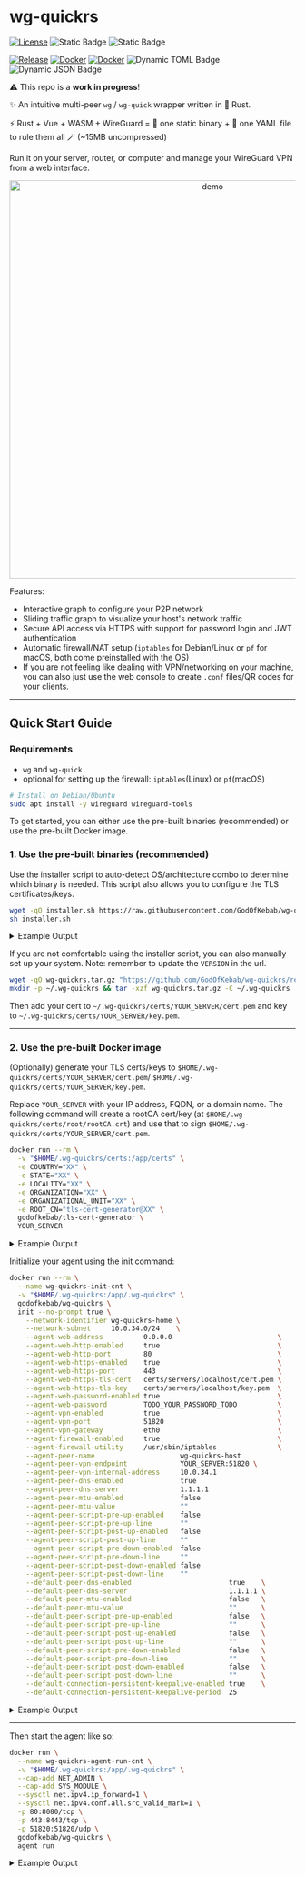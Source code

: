 # wg-quickrs

[![License](https://img.shields.io/github/license/godofkebab/wg-quickrs?logo=GitHub&color=brightgreen)](https://github.com/GodOfKebab/wg-quickrs)
![Static Badge](https://img.shields.io/badge/amd64%20%7C%20arm64%20%7C%20arm%2Fv7%20%20-%20grey?label=arch)
![Static Badge](https://img.shields.io/badge/Debian%20%7C%20MacOS%20%20-%20black?label=platform)

[![Release](https://img.shields.io/github/v/tag/godofkebab/wg-quickrs?logo=github&label=latest%20tag&color=blue)](https://github.com/godofkebab/wg-quickrs/releases/latest)
[![Docker](https://img.shields.io/docker/image-size/godofkebab/wg-quickrs?logo=docker&color=%232496ED)](https://hub.docker.com/repository/docker/godofkebab/wg-quickrs)
[![Docker](https://img.shields.io/docker/pulls/godofkebab/wg-quickrs?logo=docker&color=%232496ED)](https://hub.docker.com/repository/docker/godofkebab/wg-quickrs/tags)
![Dynamic TOML Badge](https://img.shields.io/badge/dynamic/toml?url=https%3A%2F%2Fraw.githubusercontent.com%2FGodOfKebab%2Fwg-quickrs%2Frefs%2Fheads%2Fmain%2Fsrc%2Fwg-quickrs%2FCargo.toml&query=package.rust-version&logo=rust&label=rust&color=%23000000)
![Dynamic JSON Badge](https://img.shields.io/badge/dynamic/json?url=https%3A%2F%2Fraw.githubusercontent.com%2FGodOfKebab%2Fwg-quickrs%2Frefs%2Fheads%2Fmain%2Fsrc%2Fwg-quickrs-web%2Fpackage.json&query=dependencies.vue&logo=vue.js&label=vue&color=%234FC08D)

⚠️ This repo is a **work in progress**!

✨ An intuitive multi-peer `wg` / `wg-quick` wrapper written in 🦀 Rust.

⚡ Rust + Vue + WASM + WireGuard = 🧪 one static binary + 📝 one YAML file to rule them all 🪄 (~15MB uncompressed)

Run it on your server, router, or computer and manage your WireGuard VPN from a web interface.

<p align="center">
<img src="https://yasar.idikut.cc/project-assets/wg-quickrs-homepage.gif" height="700" alt="demo">
</p>

Features:
- Interactive graph to configure your P2P network
- Sliding traffic graph to visualize your host's network traffic
- Secure API access via HTTPS with support for password login and JWT authentication
- Automatic firewall/NAT setup (`iptables` for Debian/Linux or `pf` for macOS, both come preinstalled with the OS)
- If you are not feeling like dealing with VPN/networking on your machine, you can also just use the web console to create `.conf` files/QR codes for your clients.

---

## Quick Start Guide

### Requirements

- `wg` and `wg-quick`
- optional for setting up the firewall: `iptables`(Linux) or `pf`(macOS)

```bash
# Install on Debian/Ubuntu
sudo apt install -y wireguard wireguard-tools
```

To get started, you can either use the pre-built binaries (recommended) or use the pre-built Docker image.

### 1. Use the pre-built binaries (recommended)

Use the installer script to auto-detect OS/architecture combo to determine which binary is needed.
This script also allows you to configure the TLS certificates/keys.

```bash
wget -qO installer.sh https://raw.githubusercontent.com/GodOfKebab/wg-quickrs/refs/heads/main/installer.sh
sh installer.sh
````

<details>
<summary>Example Output</summary>

```text
Detected target: aarch64-apple-darwin
Fetching latest release version...
    Using latest release: v0.1.11
Setting up and downloading the install directory at /Users/XXX/.wg-quickrs...
Setting up TLS certs/keys at /Users/XXX/.wg-quickrs/certs...
Enter COUNTRY [XX]: 
Enter STATE [XX]: 
Enter LOCALITY [XX]: 
Enter ORGANIZATION [XX]: 
Enter ORGANIZATIONAL_UNIT [XX]: 
Enter ROOT_CN [tls-cert-generator@XX]: 
Generating key for rootCA ...
    certs/root/rootCA.key
    Done.
Generating cert for rootCA ...
    certs/root/rootCA.crt
    Done.
Generating cert/key for XXX ...
    Generated key at certs/servers/XXX/key.pem
    Generated cert at certs/servers/XXX/cert.pem
    ...
    ...
    ✅ Generated TLS certs/keys
Setting up PATH and completions...
    ✅ Added PATH and completions to /Users/XXX/.zshrc

Open a new shell or run the following to use wg-quickrs command on this shell:

    export PATH="/Users/XXX/.wg-quickrs/bin:$PATH"
    source "/Users/XXX/.wg-quickrs/completions/_wg-quickrs"

Then, you are ready to initialize your service with:

    wg-quickrs init

After a successful initialization, you can start up your service with:

    wg-quickrs agent run
```

</details>

If you are not comfortable using the installer script, you can also manually set up your system.
Note: remember to update the `VERSION` in the url.

```bash
wget -qO wg-quickrs.tar.gz "https://github.com/GodOfKebab/wg-quickrs/releases/download/VERSION/wg-quickrs-aarch64-apple-darwin.tar.gz"
mkdir -p ~/.wg-quickrs && tar -xzf wg-quickrs.tar.gz -C ~/.wg-quickrs
```

Then add your cert to `~/.wg-quickrs/certs/YOUR_SERVER/cert.pem` and key to `~/.wg-quickrs/certs/YOUR_SERVER/key.pem`.

---

### 2. Use the pre-built Docker image

(Optionally) generate your TLS certs/keys to `$HOME/.wg-quickrs/certs/YOUR_SERVER/cert.pem`/
`$HOME/.wg-quickrs/certs/YOUR_SERVER/key.pem`.

Replace `YOUR_SERVER` with your IP address, FQDN, or a domain name.
The following command will create a rootCA cert/key (at `$HOME/.wg-quickrs/certs/root/rootCA.crt`) and use that to sign
`$HOME/.wg-quickrs/certs/YOUR_SERVER/cert.pem`.

```bash
docker run --rm \
  -v "$HOME/.wg-quickrs/certs:/app/certs" \
  -e COUNTRY="XX" \
  -e STATE="XX" \
  -e LOCALITY="XX" \
  -e ORGANIZATION="XX" \
  -e ORGANIZATIONAL_UNIT="XX" \
  -e ROOT_CN="tls-cert-generator@XX" \
  godofkebab/tls-cert-generator \
  YOUR_SERVER
```

<details>
<summary>Example Output</summary>

```text
Generating key for rootCA ...
    certs/root/rootCA.key
    Done.
Generating cert for rootCA ...
    certs/root/rootCA.crt
    Done.
Generating cert/key for YOUR_SERVER ...
    Generated key at certs/servers/YOUR_SERVER/key.pem
    Generated cert at certs/servers/YOUR_SERVER/cert.pem
tree "$HOME/.wg-quickrs/certs"
└── certs
    ├── root
    │   ├── rootCA.crt
    │   └── rootCA.key
    └── servers
        └── YOUR_SERVER
            ├── cert.pem
            └── key.pem
```

</details>

Initialize your agent using the init command:

```bash
docker run --rm \
  --name wg-quickrs-init-cnt \
  -v "$HOME/.wg-quickrs:/app/.wg-quickrs" \
  godofkebab/wg-quickrs \
  init --no-prompt true \
    --network-identifier wg-quickrs-home \
    --network-subnet     10.0.34.0/24    \
    --agent-web-address          0.0.0.0                          \
    --agent-web-http-enabled     true                             \
    --agent-web-http-port        80                               \
    --agent-web-https-enabled    true                             \
    --agent-web-https-port       443                              \
    --agent-web-https-tls-cert   certs/servers/localhost/cert.pem \
    --agent-web-https-tls-key    certs/servers/localhost/key.pem  \
    --agent-web-password-enabled true                             \
    --agent-web-password         TODO_YOUR_PASSWORD_TODO          \
    --agent-vpn-enabled          true                             \
    --agent-vpn-port             51820                            \
    --agent-vpn-gateway          eth0                             \
    --agent-firewall-enabled     true                             \
    --agent-firewall-utility     /usr/sbin/iptables               \
    --agent-peer-name                     wg-quickrs-host                \
    --agent-peer-vpn-endpoint             YOUR_SERVER:51820 \
    --agent-peer-vpn-internal-address     10.0.34.1                      \
    --agent-peer-dns-enabled              true                           \
    --agent-peer-dns-server               1.1.1.1                        \
    --agent-peer-mtu-enabled              false                          \
    --agent-peer-mtu-value                ""                             \
    --agent-peer-script-pre-up-enabled    false                          \
    --agent-peer-script-pre-up-line       ""                             \
    --agent-peer-script-post-up-enabled   false                          \
    --agent-peer-script-post-up-line      ""                             \
    --agent-peer-script-pre-down-enabled  false                          \
    --agent-peer-script-pre-down-line     ""                             \
    --agent-peer-script-post-down-enabled false                          \
    --agent-peer-script-post-down-line    ""                             \
    --default-peer-dns-enabled                        true    \
    --default-peer-dns-server                         1.1.1.1 \
    --default-peer-mtu-enabled                        false   \
    --default-peer-mtu-value                          ""      \
    --default-peer-script-pre-up-enabled              false   \
    --default-peer-script-pre-up-line                 ""      \
    --default-peer-script-post-up-enabled             false   \
    --default-peer-script-post-up-line                ""      \
    --default-peer-script-pre-down-enabled            false   \
    --default-peer-script-pre-down-line               ""      \
    --default-peer-script-post-down-enabled           false   \
    --default-peer-script-post-down-line              ""      \
    --default-connection-persistent-keepalive-enabled true    \
    --default-connection-persistent-keepalive-period  25
```

<details>
<summary>Example Output</summary>

```text
backend: v0.1.0, frontend: v0.0.0, build: unknown#unknown@2025-09-10T03:54:51Z
2025-09-10T04:34:04.818Z INFO  [wg_quickrs] using the wg-quickrs config file at ".wg-quickrs/conf.yml"
2025-09-10T04:34:04.818Z INFO  [wg_quickrs::commands::init] Initializing wg-quickrs...
[general network settings 1-2/24]
	[ 1/24] Using Set VPN network identifier from CLI option '--network-identifier': wg-quickrs-home
	[ 2/24] Using Set VPN network CIDR subnet from CLI option '--network-subnet': 10.0.34.0/24
[general network settings complete]
[agent settings 3-17/24]
	[ 3/24] Using Set agent web server bind IPv4 address from CLI option '--agent-web-address': 0.0.0.0
	[ 4/24] Enable HTTP on web server is enabled from CLI option '--agent-web-http-enabled'
	[ 4/24] Using 	Set web server HTTP port from CLI option '--agent-web-http-port': 80
	[ 5/24] Enable HTTPS on web server is enabled from CLI option '--agent-web-https-enabled'
	[ 5/24] Using 	Set web server HTTPS port from CLI option '--agent-web-https-port': 443
	[ 5/24] Using 	Set path (relative to the wg-quickrs home directory) to TLS certificate file for HTTPS from CLI option '--agent-web-https-tls-cert': certs/servers/localhost/cert.pem
	[ 5/24] Using 	Set path (relative to the wg-quickrs home directory) to TLS private key file for HTTPS from CLI option '--agent-web-https-tls-key': certs/servers/localhost/key.pem
	[ 6/24] Enable password authentication for web server is enabled from CLI option '--agent-web-password-enabled'
	[ 6/24]  Using password for the web server from CLI argument: ***hidden***
	[ 7/24] Enable VPN server is enabled from CLI option '--agent-vpn-enabled'
	[ 7/24] Using 	Set VPN server listening port from CLI option '--agent-vpn-port': 51820
	[ 7/24] Using 	Set gateway (outbound interface) for VPN packet forwarding from CLI option '--agent-vpn-gateway': eth0
	[ 8/24] Enable running firewall commands for setting up NAT and input rules is enabled from CLI option '--agent-firewall-enabled'
	[ 8/24] Using 	Set the utility used to configure firewall NAT and input rules from CLI option '--agent-firewall-utility': /usr/sbin/iptables
	[ 9/24] Using Set agent peer name from CLI option '--agent-peer-name': wg-quickrs-host
	[10/24] Using Set publicly accessible endpoint(IP/FQDN:PORT) for VPN endpoint from CLI option '--agent-peer-vpn-endpoint': YOUR_SERVER:51820
	[11/24] Using Set internal IPv4 address for agent in VPN network from CLI option '--agent-peer-vpn-internal-address': 10.0.34.1
	[12/24] Enable DNS configuration for agent is enabled from CLI option '--agent-peer-dns-enabled'
	[12/24] Using 	Set DNS server for agent from CLI option '--agent-peer-dns-server': 1.1.1.1
	[13/24] Enable MTU configuration for agent is disabled from CLI option '--agent-peer-mtu-enabled'
	[13/24] Using 	Set MTU value for agent from CLI option '--agent-peer-mtu-value':
	[14/24] Enable PreUp script for agent is disabled from CLI option '--agent-peer-script-pre-up-enabled'
	[14/24] Using 	Set PreUp script line for agent from CLI option '--agent-peer-script-pre-up-line':
	[15/24] Enable PostUp script for agent is disabled from CLI option '--agent-peer-script-post-up-enabled'
	[15/24] Using 	Set PostUp script line for agent from CLI option '--agent-peer-script-post-up-line':
	[16/24] Enable PreDown script for agent is disabled from CLI option '--agent-peer-script-pre-down-enabled'
	[16/24] Using 	Set PreDown script line for agent from CLI option '--agent-peer-script-pre-down-line':
	[17/24] Enable PostDown script for agent is disabled from CLI option '--agent-peer-script-post-down-enabled'
	[17/24] Using 	Set PostDown script line for agent from CLI option '--agent-peer-script-post-down-line':
[agent settings complete]
[new peer/connection default settings 18-24/24]
	[18/24] Enable DNS for new peers by default is enabled from CLI option '--default-peer-dns-enabled'
	[18/24] Using 	Set default DNS server for new peers from CLI option '--default-peer-dns-server': 1.1.1.1
	[19/24] Enable MTU for new peers by default is disabled from CLI option '--default-peer-mtu-enabled'
	[19/24] Using 	Set default MTU value for new peers from CLI option '--default-peer-mtu-value':
	[20/24] Enable PreUp script for new peers by default is disabled from CLI option '--default-peer-script-pre-up-enabled'
	[20/24] Using 	Set default PreUp script line for new peers from CLI option '--default-peer-script-pre-up-line':
	[21/24] Enable PostUp script for new peers by default is disabled from CLI option '--default-peer-script-post-up-enabled'
	[21/24] Using 	Set default PostUp script line for new peers from CLI option '--default-peer-script-post-up-line':
	[22/24] Enable PreDown script for new peers by default is disabled from CLI option '--default-peer-script-pre-down-enabled'
	[22/24] Using 	Set default PreDown script line for new peers from CLI option '--default-peer-script-pre-down-line':
	[23/24] Enable PostDown script for new peers by default is disabled from CLI option '--default-peer-script-post-down-enabled'
	[23/24] Using 	Set default PostDown script line for new peers from CLI option '--default-peer-script-post-down-line':
	[24/24] Enable PersistentKeepalive for new connections by default is enabled from CLI option '--default-connection-persistent-keepalive-enabled'
	[24/24] Using 	Set default PersistentKeepalive period in seconds from CLI option '--default-connection-persistent-keepalive-period': 25
[new peer/connection default settings complete]
✅ This was all the information required to initialize wg-quickrs. Finalizing the configuration...
2025-09-10T04:34:04.837Z INFO  [wg_quickrs::wireguard::cmd] $ wg genkey
2025-09-10T04:34:04.837Z INFO  [wg_quickrs::wireguard::cmd] $ wg genkey | wg pubkey
2025-09-10T04:34:04.839Z INFO  [wg_quickrs::conf::util] updated config file
```

</details>

---

Then start the agent like so:

```bash
docker run \
  --name wg-quickrs-agent-run-cnt \
  -v "$HOME/.wg-quickrs:/app/.wg-quickrs" \
  --cap-add NET_ADMIN \
  --cap-add SYS_MODULE \
  --sysctl net.ipv4.ip_forward=1 \
  --sysctl net.ipv4.conf.all.src_valid_mark=1 \
  -p 80:8080/tcp \
  -p 443:8443/tcp \
  -p 51820:51820/udp \
  godofkebab/wg-quickrs \
  agent run
```

<details>
<summary>Example Output</summary>

```text
backend: v0.1.0, frontend: v0.1.0, build: v0.1.11@2025-09-10T17:03:53Z
2025-09-11T21:25:33.440Z INFO  [wg_quickrs] using the wg-quickrs config file at ".wg-quickrs/conf.yml"
2025-09-11T21:25:33.442Z INFO  [wg_quickrs::commands::agent] using the wireguard config file at "/etc/wireguard/wg-quickrs.conf"
2025-09-11T21:25:33.454Z INFO  [wg_quickrs::wireguard::cmd] $ sudo wg-quick down wg-quickrs
2025-09-11T21:25:33.454Z WARN  [wg_quickrs::wireguard::cmd] wg-quick: `wg-quickrs' is not a WireGuard interface

2025-09-11T21:25:33.627Z INFO  [wg_quickrs::wireguard::cmd] $ sudo wg-quick up wg-quickrs
2025-09-11T21:25:33.627Z WARN  [wg_quickrs::wireguard::cmd] [#] ip link add dev wg-quickrs type wireguard
[#] wg setconf wg-quickrs /dev/fd/63
[#] ip -4 address add 10.0.34.1/24 dev wg-quickrs
[#] ip link set mtu 65455 up dev wg-quickrs
[#] resolvconf -a wg-quickrs -m 0 -x
could not detect a useable init system
[#] sudo sysctl -w net.ipv4.ip_forward=1
sysctl: error setting key 'net.ipv4.ip_forward': Read-only file system
[#] resolvconf -d wg-quickrs -f
could not detect a useable init system
[#] ip link delete dev wg-quickrs

2025-09-11T21:25:33.627Z ERROR [wg_quickrs::commands::agent] wireguard::cmd::error::command_exec_not_successful -> command for $ sudo wg-quick up wg-quickrs completed unsuccessfully
2025-09-11T21:25:33.628Z INFO  [wg_quickrs::web::server] Started HTTP frontend/API at http://0.0.0.0:80/
2025-09-11T21:25:33.628Z INFO  [actix_server::builder] starting 14 workers
2025-09-11T21:25:33.635Z INFO  [wg_quickrs::web::server] Started HTTPS frontend/API at https://0.0.0.0:443/
2025-09-11T21:25:33.635Z INFO  [actix_server::builder] starting 14 workers
2025-09-11T21:25:33.635Z INFO  [actix_server::server] Actix runtime found; starting in Actix runtime
2025-09-11T21:25:33.635Z INFO  [actix_server::server] starting service: "actix-web-service-0.0.0.0:80", workers: 14, listening on: 0.0.0.0:80
2025-09-11T21:25:33.643Z INFO  [actix_server::server] Actix runtime found; starting in Actix runtime
2025-09-11T21:25:33.643Z INFO  [actix_server::server] starting service: "actix-web-service-0.0.0.0:443", workers: 14, listening on: 0.0.0.0:443
```

</details>

